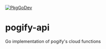 [![PkgGoDev](https://pkg.go.dev/badge/github.com/pogify/pogify-api)](https://pkg.go.dev/github.com/pogify/pogify-api)
# pogify-api
Go implementation of pogify's cloud functions

